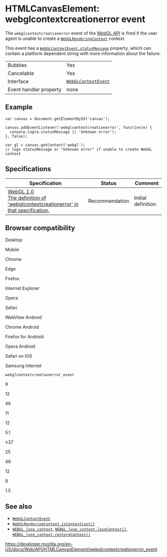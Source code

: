 # HTMLCanvasElement: webglcontextcreationerror event

The `webglcontextcreationerror` event of the [WebGL API](../webgl_api) is fired if the user agent is unable to create a [`WebGLRenderingContext`](../webglrenderingcontext) context.

This event has a [`WebGLContextEvent.statusMessage`](../webglcontextevent/statusmessage) property, which can contain a platform dependent string with more information about the failure.

<table><tbody><tr class="odd"><td>Bubbles</td><td>Yes</td></tr><tr class="even"><td>Cancelable</td><td>Yes</td></tr><tr class="odd"><td>Interface</td><td><a href="../webglcontextevent"><code>WebGLContextEvent</code></a></td></tr><tr class="even"><td>Event handler property</td><td>none</td></tr></tbody></table>

## Example

    var canvas = document.getElementById('canvas');

    canvas.addEventListener('webglcontextcreationerror', function(e) {
      console.log(e.statusMessage || 'Unknown error');
    }, false);

    var gl = canvas.getContext('webgl');
    // logs statusMessage or "Unknown error" if unable to create WebGL context

## Specifications

<table><thead><tr class="header"><th>Specification</th><th>Status</th><th>Comment</th></tr></thead><tbody><tr class="odd"><td><a href="https://www.khronos.org/registry/webgl/specs/latest/1.0/#5.15.4">WebGL 1.0<br />
<span class="small">The definition of 'webglcontextcreationerror' in that specification.</span></a></td><td><span class="spec-rec">Recommendation</span></td><td>Initial definition.</td></tr></tbody></table>

## Browser compatibility

Desktop

Mobile

Chrome

Edge

Firefox

Internet Explorer

Opera

Safari

WebView Android

Chrome Android

Firefox for Android

Opera Android

Safari on IOS

Samsung Internet

`webglcontextcreationerror_event`

9

12

49

11

12

5.1

≤37

25

49

12

8

1.5

## See also

- [`WebGLContextEvent`](../webglcontextevent)
- [`WebGLRenderingContext.isContextLost()`](../webglrenderingcontext/iscontextlost)
- [`WEBGL_lose_context`](../webgl_lose_context), [`WEBGL_lose_context.loseContext()`](../webgl_lose_context/losecontext), [`WEBGL_lose_context.restoreContext()`](../webgl_lose_context/restorecontext)

<a href="https://developer.mozilla.org/en-US/docs/Web/API/HTMLCanvasElement/webglcontextcreationerror_event" class="_attribution-link">https://developer.mozilla.org/en-US/docs/Web/API/HTMLCanvasElement/webglcontextcreationerror_event</a>
